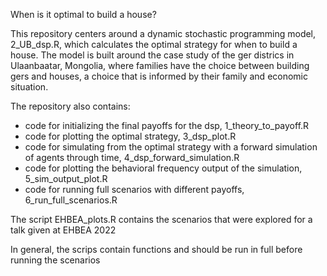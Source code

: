 When is it optimal to build a house?

This repository centers around a dynamic stochastic programming model, 2_UB_dsp.R, which calculates the optimal strategy for when to build a house. 
The model is built around the case study of the ger districs in Ulaanbaatar, Mongolia, where families have the choice between building gers and houses, 
a choice that is informed by their family and economic situation. 

The repository also contains:
- code for initializing the final payoffs for the dsp, 1_theory_to_payoff.R
- code for plotting the optimal strategy, 3_dsp_plot.R
- code for simulating from the optimal strategy with a forward simulation of agents through time, 4_dsp_forward_simulation.R
- code for plotting the behavioral frequency output of the simulation, 5_sim_output_plot.R
- code for running full scenarios with different payoffs, 6_run_full_scenarios.R

The script EHBEA_plots.R contains the scenarios that were explored for a talk given at EHBEA 2022

In general, the scrips contain functions and should be run in full before running the scenarios
